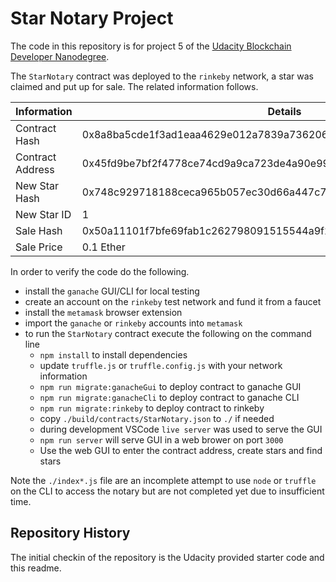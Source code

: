 # Star Notary Project

The code in this repository is for project 5 of the
[Udacity Blockchain Developer Nanodegree](https://www.udacity.com/course/blockchain-developer-nanodegree--nd1309).

The `StarNotary` contract was deployed to the `rinkeby` network, a star
was claimed and put up for sale. The related information follows.

| Information      | Details                                                            |
| ---------------- | ------------------------------------------------------------------ |
| Contract Hash    | 0x8a8ba5cde1f3ad1eaa4629e012a7839a736206f1512098fbdd7a74e0bb05a137 |
| Contract Address | 0x45fd9be7bf2f4778ce74cd9a9ca723de4a90e99b                         |
| New Star Hash    | 0x748c929718188ceca965b057ec30d66a447c7fd2f2a937c0fdc08c4a10e6c373 |
| New Star ID      | 1                                                                  |
| Sale Hash        | 0x50a11101f7bfe69fab1c262798091515544a9f2dc19ce646844c6caaf99d10df |
| Sale Price       | 0.1 Ether                                                          |

In order to verify the code do the following.

- install the `ganache` GUI/CLI for local testing
- create an account on the `rinkeby` test network and fund it from a faucet
- install the `metamask` browser extension
- import the `ganache` or `rinkeby` accounts into `metamask`
- to run the `StarNotary` contract execute the following on the command line
  - `npm install` to install dependencies
  - update `truffle.js` or `truffle.config.js` with your network information
  - `npm run migrate:ganacheGui` to deploy contract to ganache GUI
  - `npm run migrate:ganacheCli` to deploy contract to ganache CLI
  - `npm run migrate:rinkeby` to deploy contract to rinkeby
  - copy `./build/contracts/StarNotary.json` to `./` if needed
  - during development VSCode `live server` was used to serve the GUI
  - `npm run server` will serve GUI in a web brower on port `3000`
  - Use the web GUI to enter the contract address, create stars and find stars

Note the `./index*.js` file are an incomplete attempt to use `node` or `truffle`
on the CLI to access the notary but are not completed yet due to insufficient
time.

## Repository History

The initial checkin of the repository is the Udacity provided starter code and
this readme.
